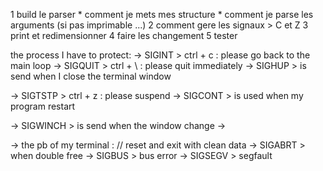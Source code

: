 
1 build le parser
    * comment je mets mes structure
    * comment je parse les arguments (si pas imprimable ...)
2 comment gere les signaux > C et Z
3 print et redimensionner
4 faire les changement 
5 tester 

the process I have to protect: 
-> SIGINT > ctrl + c : please go back to the main loop
-> SIGQUIT > ctrl + \ : please quit immediately
-> SIGHUP > is send when I close the terminal window

-> SIGTSTP > ctrl + z : please suspend 
-> SIGCONT > is used when my program restart

-> SIGWINCH > is send when the window change
->  

-> the pb of my terminal :
    // reset and exit with clean data
    -> SIGABRT > when double free 
    -> SIGBUS > bus error
    -> SIGSEGV > segfault